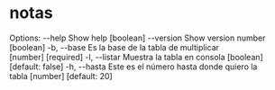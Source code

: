 # notas 
Options:
      --help     Show help                          [boolean]      --version  Show version number                [boolean]  -b, --base     Es la base de la tabla de multiplicar       
                                          [number] [required]  -l, --listar   Muestra la tabla en consola
                                   [boolean] [default: false]  -h, --hasta    Este es el número hasta donde quiero la     
                 tabla                 [number] [default: 20]